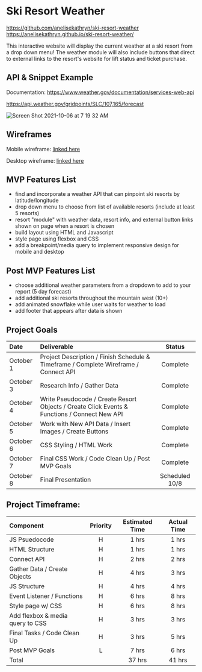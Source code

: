# Ski Resort Weather

https://github.com/anelisekathryn/ski-resort-weather
https://anelisekathryn.github.io/ski-resort-weather/

This interactive website will display the current weather at a ski resort from a drop down menu! The weather module will also include buttons that direct to external links to the resort's website for lift status and ticket purchase.

## API & Snippet Example
Documentation: https://www.weather.gov/documentation/services-web-api

https://api.weather.gov/gridpoints/SLC/107,165/forecast

![Screen Shot 2021-10-06 at 7 19 32 AM](https://user-images.githubusercontent.com/90531123/136210247-97804849-a005-4a90-a430-7964a44eb2d0.png)


## Wireframes
Mobile wireframe: [linked here](https://www.figma.com/proto/3tV9b8ID3nccd2C3zZgssV/Ski-Resort-Weather?node-id=1%3A2&scaling=scale-down&page-id=0%3A1)

Desktop wireframe: [linked here](https://www.figma.com/proto/3tV9b8ID3nccd2C3zZgssV/Ski-Resort-Weather?node-id=9%3A39&scaling=min-zoom&page-id=9%3A127)

## MVP Features List
- find and incorporate a weather API that can pinpoint ski resorts by latitude/longitude
- drop down menu to choose from list of available resorts (include at least 5 resorts)
- resort "module" with weather data, resort info, and external button links shown on page when a resort is chosen
- build layout using HTML and Javascript
- style page using flexbox and CSS
- add a breakpoint/media query to implement responsive design for mobile and desktop

## Post MVP Features List
- choose additional weather parameters from a dropdown to add to your report (5 day forecast)
- add additional ski resorts throughout the mountain west (10+)
- add animated snowflake while user waits for weather to load
- add footer that appears after data is shown

## Project Goals
| Date           | Deliverable      | Status      |
| :------------- |:-----------------| :----------:|
| October 1     | Project Description / Finish Schedule & Timeframe / Complete Wireframe / Connect API     | Complete      |
| October 3     | Research Info / Gather Data | Complete      |
| October 4    | Write Pseudocode / Create Resort Objects / Create Click Events & Functions / Connect New API | Complete      |
| October 5    | Work with New API Data / Insert Images / Create Buttons | Complete      |
| October 6    | CSS Styling / HTML Work | Complete      |
| October 7    | Final CSS Work / Code Clean Up / Post MVP Goals | Complete      |
| October 8    | Final Presentation | Scheduled 10/8      |

## Project Timeframe:
| Component                        | Priority  | Estimated Time  | Actual Time  |
| :------------------------------- |:---------:|:---------------:|:------------:|
| JS Psuedocode                    | H         | 1 hrs           | 1 hrs        |
| HTML Structure                   | H         | 1 hrs           | 1 hrs        |
| Connect API                      | H         | 2 hrs           | 2 hrs        |
| Gather Data / Create Objects     | H         | 4 hrs           | 3 hrs        |
| JS Structure                     | H         | 4 hrs           | 4 hrs        |
| Event Listener / Functions       | H         | 6 hrs           | 8 hrs        |
| Style page w/ CSS                | H         | 6 hrs           | 8 hrs        |
| Add flexbox & media query to CSS | H         | 3 hrs           | 3 hrs        |
| Final Tasks / Code Clean Up      | H         | 3 hrs           | 5 hrs        |
| Post MVP Goals                   | L         | 7 hrs           | 6 hrs        |
| Total                            |           | 37 hrs          | 41 hrs       |

